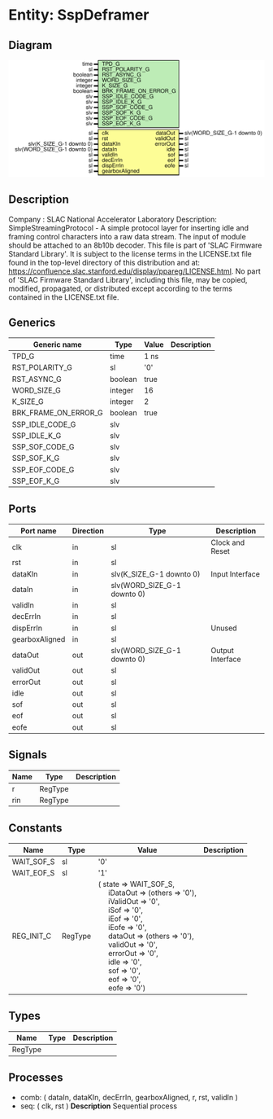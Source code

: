 # Entity: SspDeframer

## Diagram

![Diagram](SspDeframer.svg "Diagram")
## Description

Company    : SLAC National Accelerator Laboratory
Description: SimpleStreamingProtocol - A simple protocol layer for inserting
idle and framing control characters into a raw data stream. The input of
module should be attached to an 8b10b decoder.
This file is part of 'SLAC Firmware Standard Library'.
It is subject to the license terms in the LICENSE.txt file found in the
top-level directory of this distribution and at:
   https://confluence.slac.stanford.edu/display/ppareg/LICENSE.html.
No part of 'SLAC Firmware Standard Library', including this file,
may be copied, modified, propagated, or distributed except according to
the terms contained in the LICENSE.txt file.
## Generics

| Generic name         | Type    | Value | Description |
| -------------------- | ------- | ----- | ----------- |
| TPD_G                | time    | 1 ns  |             |
| RST_POLARITY_G       | sl      | '0'   |             |
| RST_ASYNC_G          | boolean | true  |             |
| WORD_SIZE_G          | integer | 16    |             |
| K_SIZE_G             | integer | 2     |             |
| BRK_FRAME_ON_ERROR_G | boolean | true  |             |
| SSP_IDLE_CODE_G      | slv     |       |             |
| SSP_IDLE_K_G         | slv     |       |             |
| SSP_SOF_CODE_G       | slv     |       |             |
| SSP_SOF_K_G          | slv     |       |             |
| SSP_EOF_CODE_G       | slv     |       |             |
| SSP_EOF_K_G          | slv     |       |             |
## Ports

| Port name      | Direction | Type                        | Description      |
| -------------- | --------- | --------------------------- | ---------------- |
| clk            | in        | sl                          | Clock and Reset  |
| rst            | in        | sl                          |                  |
| dataKIn        | in        | slv(K_SIZE_G-1 downto 0)    | Input Interface  |
| dataIn         | in        | slv(WORD_SIZE_G-1 downto 0) |                  |
| validIn        | in        | sl                          |                  |
| decErrIn       | in        | sl                          |                  |
| dispErrIn      | in        | sl                          | Unused           |
| gearboxAligned | in        | sl                          |                  |
| dataOut        | out       | slv(WORD_SIZE_G-1 downto 0) | Output Interface |
| validOut       | out       | sl                          |                  |
| errorOut       | out       | sl                          |                  |
| idle           | out       | sl                          |                  |
| sof            | out       | sl                          |                  |
| eof            | out       | sl                          |                  |
| eofe           | out       | sl                          |                  |
## Signals

| Name | Type    | Description |
| ---- | ------- | ----------- |
| r    | RegType |             |
| rin  | RegType |             |
## Constants

| Name       | Type    | Value                                                                                                                                                                                                                                                                                                                                                                                                                                                                                                                                                                                                                                                                                                                                                                                                     | Description |
| ---------- | ------- | --------------------------------------------------------------------------------------------------------------------------------------------------------------------------------------------------------------------------------------------------------------------------------------------------------------------------------------------------------------------------------------------------------------------------------------------------------------------------------------------------------------------------------------------------------------------------------------------------------------------------------------------------------------------------------------------------------------------------------------------------------------------------------------------------------- | ----------- |
| WAIT_SOF_S | sl      |  '0'                                                                                                                                                                                                                                                                                                                                                                                                                                                                                                                                                                                                                                                                                                                                                                                                      |             |
| WAIT_EOF_S | sl      |  '1'                                                                                                                                                                                                                                                                                                                                                                                                                                                                                                                                                                                                                                                                                                                                                                                                      |             |
| REG_INIT_C | RegType |  (       state     => WAIT_SOF_S,<br><span style="padding-left:20px">       iDataOut  => (others => '0'),<br><span style="padding-left:20px">       iValidOut => '0',<br><span style="padding-left:20px">       iSof      => '0',<br><span style="padding-left:20px">       iEof      => '0',<br><span style="padding-left:20px">       iEofe     => '0',<br><span style="padding-left:20px">       dataOut   => (others => '0'),<br><span style="padding-left:20px">       validOut  => '0',<br><span style="padding-left:20px">       errorOut  => '0',<br><span style="padding-left:20px">       idle      => '0',<br><span style="padding-left:20px">       sof       => '0',<br><span style="padding-left:20px">       eof       => '0',<br><span style="padding-left:20px">       eofe      => '0') |             |
## Types

| Name    | Type | Description |
| ------- | ---- | ----------- |
| RegType |      |             |
## Processes
- comb: ( dataIn, dataKIn, decErrIn, gearboxAligned, r, rst, validIn )
- seq: ( clk, rst )
**Description**
Sequential process

